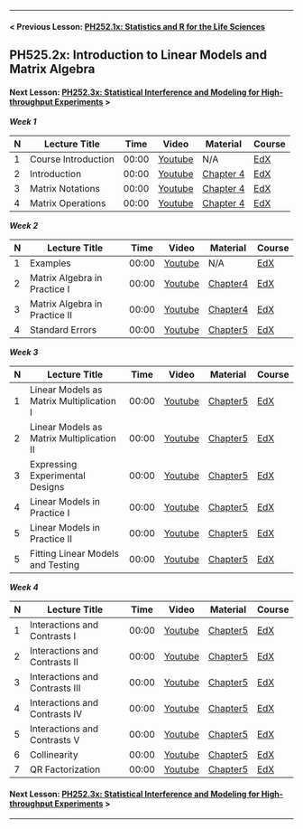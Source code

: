 -----------------------------------------
#### < Previous Lesson: [PH252.1x: Statistics and R for the Life Sciences](/README.md) 

## PH525.2x: Introduction to Linear Models and Matrix Algebra

#### Next Lesson: [PH252.3x: Statistical Interference and Modeling for High-throughput Experiments](/PH525_2_3x.md) > 

**_Week 1_** 

| N  | Lecture Title | Time | Video | Material | Course | 
|---|---|---|---|---|---|
| 1 | Course Introduction | 00:00 | [Youtube](https://www.youtube.com/watch?v=aP61q-LoerI) | N/A | [EdX](https://courses.edx.org/courses/course-v1:HarvardX+PH525.2x+2T2016/courseware/0e129b79b7c84a04972fec3c23d7dce7/e8986d740f144f5385598cff3b94894f/) |
| 2 | Introduction | 00:00 | [Youtube](https://www.youtube.com/watch?v=tPlHbAHVqFQ) | [Chapter 4](http://genomicsclass.github.io/book/pages/intro_using_regression.html) | [EdX](https://courses.edx.org/courses/course-v1:HarvardX+PH525.2x+2T2016/courseware/0e129b79b7c84a04972fec3c23d7dce7/e8986d740f144f5385598cff3b94894f/) |
| 3 | Matrix Notations | 00:00 | [Youtube](https://www.youtube.com/watch?v=EaYkxUwEB-Q) | [Chapter 4](http://genomicsclass.github.io/book/pages/matrix_notation.html) | [EdX](https://courses.edx.org/courses/course-v1:HarvardX+PH525.2x+2T2016/courseware/0e129b79b7c84a04972fec3c23d7dce7/703289b001924ffaa6c13e5f59b10b98/) |
| 4 | Matrix Operations | 00:00 | [Youtube](https://www.youtube.com/watch?v=-5uvdduYNJM) | [Chapter 4](http://genomicsclass.github.io/book/pages/matrix_operations.html) | [EdX](https://courses.edx.org/courses/course-v1:HarvardX+PH525.2x+2T2016/courseware/0e129b79b7c84a04972fec3c23d7dce7/703289b001924ffaa6c13e5f59b10b98/) |


**_Week 2_** 

| N  | Lecture Title | Time | Video | Material | Course | 
|---|---|---|---|---|---|
| 1 | Examples | 00:00 | [Youtube](https://www.youtube.com/watch?v=FAP7fYbZF0Y) | N/A | [EdX](https://courses.edx.org/courses/course-v1:HarvardX+PH525.2x+2T2016/courseware/50a6fbe81c0645cfa5fc614fd1e8fcc0/46e6ed0189e24315b01c842f6b86e48b/) |
| 2 | Matrix Algebra in Practice I | 00:00 | [Youtube](https://www.youtube.com/watch?v=LniqeWOfTQo) | [Chapter4](http://genomicsclass.github.io/book/pages/matrix_algebra_examples.html) | [EdX](https://courses.edx.org/courses/course-v1:HarvardX+PH525.2x+2T2016/courseware/50a6fbe81c0645cfa5fc614fd1e8fcc0/46e6ed0189e24315b01c842f6b86e48b/) |
| 3 | Matrix Algebra in Practice II | 00:00 | [Youtube](https://www.youtube.com/watch?v=eRXzsXh78rE) | [Chapter4](http://genomicsclass.github.io/book/pages/matrix_algebra_examples.html) | [EdX](https://courses.edx.org/courses/course-v1:HarvardX+PH525.2x+2T2016/courseware/50a6fbe81c0645cfa5fc614fd1e8fcc0/46e6ed0189e24315b01c842f6b86e48b/) |  
| 4 | Standard Errors | 00:00 | [Youtube](https://www.youtube.com/watch?v=9rm-y_iYbnw) | [Chapter5](http://genomicsclass.github.io/book/pages/standard_errors.html) | [EdX](https://courses.edx.org/courses/course-v1:HarvardX+PH525.2x+2T2016/courseware/50a6fbe81c0645cfa5fc614fd1e8fcc0/c649ea79c63e432199264f08479e66cf/) |


**_Week 3_**

| N  | Lecture Title | Time | Video | Material | Course | 
|---|---|---|---|---|---|
| 1 | Linear Models as Matrix Multiplication I | 00:00 | [Youtube](https://www.youtube.com/watch?v=gP7mgpli5t4) | [Chapter5](http://genomicsclass.github.io/book/pages/linear_models_intro.html) | [EdX](https://courses.edx.org/courses/course-v1:HarvardX+PH525.2x+2T2016/courseware/1895d33922f64564bee749dd04382571/59d1a65bdbd34286b54e6b2a14b4db48/) |
| 2 | Linear Models as Matrix Multiplication II | 00:00 | [Youtube](https://www.youtube.com/watch?v=pw7I70rlkdM) | [Chapter5](http://genomicsclass.github.io/book/pages/linear_models_intro.html) | [EdX](https://courses.edx.org/courses/course-v1:HarvardX+PH525.2x+2T2016/courseware/1895d33922f64564bee749dd04382571/59d1a65bdbd34286b54e6b2a14b4db48/) |
| 3 | Expressing Experimental Designs | 00:00 | [Youtube](https://www.youtube.com/watch?v=KpSS2e4Y24w) | [Chapter5](http://genomicsclass.github.io/book/pages/expressing_design_formula.html) | [EdX](https://courses.edx.org/courses/course-v1:HarvardX+PH525.2x+2T2016/courseware/1895d33922f64564bee749dd04382571/59d1a65bdbd34286b54e6b2a14b4db48/) |
| 4 | Linear Models in Practice I | 00:00 | [Youtube](https://www.youtube.com/watch?v=xCdSyc3K3Ew) | [Chapter5](http://genomicsclass.github.io/book/pages/linear_models_in_practice.html) | [EdX](https://courses.edx.org/courses/course-v1:HarvardX+PH525.2x+2T2016/courseware/1895d33922f64564bee749dd04382571/59d1a65bdbd34286b54e6b2a14b4db48/) |
| 5 | Linear Models in Practice II | 00:00 | [Youtube](https://www.youtube.com/watch?v=Opa8i0QxKCo) | [Chapter5](http://genomicsclass.github.io/book/pages/linear_models_in_practice.html) | [EdX](https://courses.edx.org/courses/course-v1:HarvardX+PH525.2x+2T2016/courseware/1895d33922f64564bee749dd04382571/59d1a65bdbd34286b54e6b2a14b4db48/) |
| 5 | Fitting Linear Models and Testing | 00:00 | [Youtube](https://www.youtube.com/watch?v=TSOzvcAgV70) | [Chapter5](http://genomicsclass.github.io/book/pages/linear_models_in_practice.html) | [EdX](https://courses.edx.org/courses/course-v1:HarvardX+PH525.2x+2T2016/courseware/1895d33922f64564bee749dd04382571/59d1a65bdbd34286b54e6b2a14b4db48/) |


**_Week 4_**

| N  | Lecture Title | Time | Video | Material | Course | 
|---|---|---|---|---|---|
| 1 | Interactions and Contrasts I | 00:00 | [Youtube](https://www.youtube.com/watch?v=Wa1QkyF4peU) | [Chapter5](http://genomicsclass.github.io/book/pages/interactions_and_contrasts.html) | [EdX](https://courses.edx.org/courses/course-v1:HarvardX+PH525.2x+2T2016/courseware/f2de16b89cd842b183647681adeef8be/c0b20cf2c7cb4478a01e00ee32349c2d/) |
| 2 | Interactions and Contrasts II | 00:00 | [Youtube](https://www.youtube.com/watch?v=ZU5jb86vXag) | [Chapter5](http://genomicsclass.github.io/book/pages/interactions_and_contrasts.html) | [EdX](https://courses.edx.org/courses/course-v1:HarvardX+PH525.2x+2T2016/courseware/f2de16b89cd842b183647681adeef8be/c0b20cf2c7cb4478a01e00ee32349c2d/) |
| 3 | Interactions and Contrasts III | 00:00 | [Youtube](https://www.youtube.com/watch?v=wSJ3yuPiAbg) | [Chapter5](http://genomicsclass.github.io/book/pages/interactions_and_contrasts.html) | [EdX](https://courses.edx.org/courses/course-v1:HarvardX+PH525.2x+2T2016/courseware/f2de16b89cd842b183647681adeef8be/c0b20cf2c7cb4478a01e00ee32349c2d/) |
| 4 | Interactions and Contrasts IV | 00:00 | [Youtube](https://www.youtube.com/watch?v=bBmhUyOmeZc) | [Chapter5](http://genomicsclass.github.io/book/pages/interactions_and_contrasts.html) | [EdX](https://courses.edx.org/courses/course-v1:HarvardX+PH525.2x+2T2016/courseware/f2de16b89cd842b183647681adeef8be/c0b20cf2c7cb4478a01e00ee32349c2d/) |
| 5 | Interactions and Contrasts V | 00:00 | [Youtube](https://www.youtube.com/watch?v=pTPxxU6Zslc) | [Chapter5](http://genomicsclass.github.io/book/pages/interactions_and_contrasts.html) | [EdX](https://courses.edx.org/courses/course-v1:HarvardX+PH525.2x+2T2016/courseware/f2de16b89cd842b183647681adeef8be/c0b20cf2c7cb4478a01e00ee32349c2d/) |
| 6 | Collinearity | 00:00 | [Youtube](https://www.youtube.com/watch?v=dyzbzbUHZHY) | [Chapter5](http://genomicsclass.github.io/book/pages/collinearity.html) | [EdX](https://courses.edx.org/courses/course-v1:HarvardX+PH525.2x+2T2016/courseware/f2de16b89cd842b183647681adeef8be/c074ffc4587c4aa1b31a7f75969a4494/) |
| 7 | QR Factorization | 00:00 | [Youtube](https://www.youtube.com/watch?v=yL3lrirzNnQ) | [Chapter5](http://genomicsclass.github.io/book/pages/qr_and_regression.html) | [EdX](https://courses.edx.org/courses/course-v1:HarvardX+PH525.2x+2T2016/courseware/f2de16b89cd842b183647681adeef8be/c074ffc4587c4aa1b31a7f75969a4494/) |  

#### Next Lesson: [PH252.3x: Statistical Interference and Modeling for High-throughput Experiments](/PH525_2_3x.md) >

 --------- 


